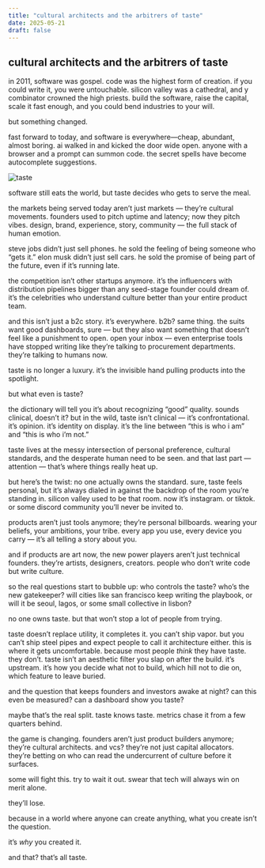 ```yaml
---
title: "cultural architects and the arbitrers of taste"
date: 2025-05-21
draft: false  
---
```

## cultural architects and the arbitrers of taste

in 2011, software was gospel. code was the highest form of creation. if you could write it, you were untouchable. silicon valley was a cathedral, and y combinator crowned the high priests. build the software, raise the capital, scale it fast enough, and you could bend industries to your will.

but something changed.

fast forward to today, and software is everywhere—cheap, abundant, almost boring. ai walked in and kicked the door wide open. anyone with a browser and a prompt can summon code. the secret spells have become autocomplete suggestions.

![taste](/images/taste.webp)

software still eats the world, but taste decides who gets to serve the meal.

the markets being served today aren’t just markets — they’re cultural movements. founders used to pitch uptime and latency; now they pitch vibes. design, brand, experience, story, community — the full stack of human emotion.

steve jobs didn’t just sell phones. he sold the feeling of being someone who “gets it.” elon musk didn’t just sell cars. he sold the promise of being part of the future, even if it’s running late.

the competition isn’t other startups anymore. it’s the influencers with distribution pipelines bigger than any seed-stage founder could dream of. it’s the celebrities who understand culture better than your entire product team.

and this isn’t just a b2c story. it’s everywhere.
b2b? same thing. the suits want good dashboards, sure — but they also want something that doesn’t feel like a punishment to open.
open your inbox — even enterprise tools have stopped writing like they’re talking to procurement departments. they’re talking to humans now.

taste is no longer a luxury. it’s the invisible hand pulling products into the spotlight.

but what even is taste?

the dictionary will tell you it’s about recognizing “good” quality. sounds clinical, doesn’t it? but in the wild, taste isn’t clinical — it’s confrontational. it’s opinion. it’s identity on display. it’s the line between “this is who i am” and “this is who i’m not.”

taste lives at the messy intersection of personal preference, cultural standards, and the desperate human need to be seen. and that last part — attention — that’s where things really heat up.

but here’s the twist: no one actually owns the standard. sure, taste feels personal, but it’s always dialed in against the backdrop of the room you’re standing in. silicon valley used to be that room. now it’s instagram. or tiktok. or some discord community you’ll never be invited to.

products aren’t just tools anymore; they’re personal billboards. wearing your beliefs, your ambitions, your tribe. every app you use, every device you carry — it’s all telling a story about you.

and if products are art now, the new power players aren’t just technical founders. they’re artists, designers, creators. people who don’t write code but write culture.

so the real questions start to bubble up:
who controls the taste? who’s the new gatekeeper? will cities like san francisco keep writing the playbook, or will it be seoul, lagos, or some small collective in lisbon?

no one owns taste. but that won’t stop a lot of people from trying.

taste doesn’t replace utility, it completes it. you can’t ship vapor. but you can’t ship steel pipes and expect people to call it architecture either. this is where it gets uncomfortable. because most people *think* they have taste. they don’t. taste isn’t an aesthetic filter you slap on after the build. it’s upstream. it’s how you decide what not to build, which hill not to die on, which feature to leave buried.

and the question that keeps founders and investors awake at night? can this even be measured? can a dashboard show you taste?

maybe that’s the real split. taste knows taste. metrics chase it from a few quarters behind.

the game is changing. founders aren’t just product builders anymore; they’re cultural architects. and vcs? they’re not just capital allocators. they’re betting on who can read the undercurrent of culture before it surfaces.

some will fight this. try to wait it out. swear that tech will always win on merit alone.

they’ll lose.

because in a world where anyone can create anything, what you create isn’t the question.

it’s *why* you created it.

and that? that’s all taste.
